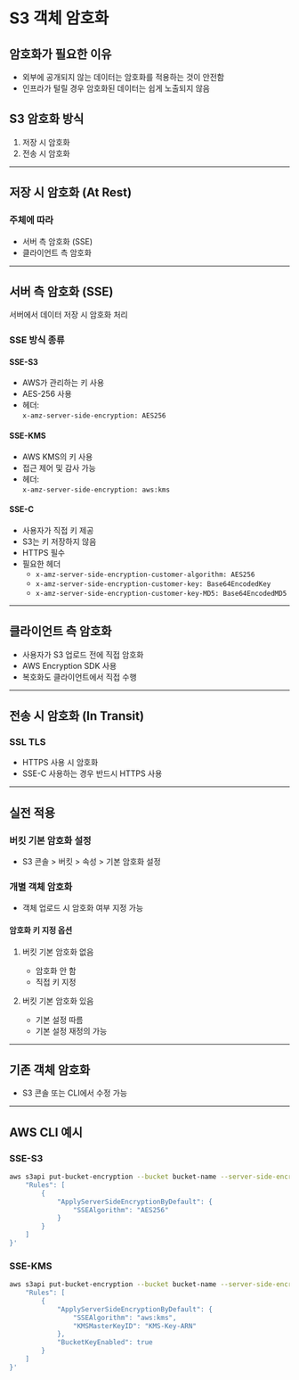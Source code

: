 # S3 객체 암호화

## 암호화가 필요한 이유

- 외부에 공개되지 않는 데이터는 암호화를 적용하는 것이 안전함
- 인프라가 털릴 경우 암호화된 데이터는 쉽게 노출되지 않음

## S3 암호화 방식

1. 저장 시 암호화
2. 전송 시 암호화

---

## 저장 시 암호화 (At Rest)

### 주체에 따라

- 서버 측 암호화 (SSE)
- 클라이언트 측 암호화

---

## 서버 측 암호화 (SSE)

서버에서 데이터 저장 시 암호화 처리

### SSE 방식 종류

#### SSE-S3

- AWS가 관리하는 키 사용
- AES-256 사용
- 헤더:  
  `x-amz-server-side-encryption: AES256`

#### SSE-KMS

- AWS KMS의 키 사용
- 접근 제어 및 감사 가능
- 헤더:  
  `x-amz-server-side-encryption: aws:kms`

#### SSE-C

- 사용자가 직접 키 제공
- S3는 키 저장하지 않음
- HTTPS 필수
- 필요한 헤더
  - `x-amz-server-side-encryption-customer-algorithm: AES256`
  - `x-amz-server-side-encryption-customer-key: Base64EncodedKey`
  - `x-amz-server-side-encryption-customer-key-MD5: Base64EncodedMD5`

---

## 클라이언트 측 암호화

- 사용자가 S3 업로드 전에 직접 암호화
- AWS Encryption SDK 사용
- 복호화도 클라이언트에서 직접 수행

---

## 전송 시 암호화 (In Transit)

### SSL TLS

- HTTPS 사용 시 암호화
- SSE-C 사용하는 경우 반드시 HTTPS 사용

---

## 실전 적용

### 버킷 기본 암호화 설정

- S3 콘솔 > 버킷 > 속성 > 기본 암호화 설정

### 개별 객체 암호화

- 객체 업로드 시 암호화 여부 지정 가능

#### 암호화 키 지정 옵션

1. 버킷 기본 암호화 없음
   - 암호화 안 함
   - 직접 키 지정

2. 버킷 기본 암호화 있음
   - 기본 설정 따름
   - 기본 설정 재정의 가능

---

## 기존 객체 암호화

- S3 콘솔 또는 CLI에서 수정 가능

---

## AWS CLI 예시

### SSE-S3

```bash
aws s3api put-bucket-encryption --bucket bucket-name --server-side-encryption-configuration '{
    "Rules": [
        {
            "ApplyServerSideEncryptionByDefault": {
                "SSEAlgorithm": "AES256"
            }
        }
    ]
}'
```

### SSE-KMS

```bash
aws s3api put-bucket-encryption --bucket bucket-name --server-side-encryption-configuration '{
    "Rules": [
        {
            "ApplyServerSideEncryptionByDefault": {
                "SSEAlgorithm": "aws:kms",
                "KMSMasterKeyID": "KMS-Key-ARN"
            },
            "BucketKeyEnabled": true
        }
    ]
}'
```
